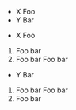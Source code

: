 
-  X   Foo
- Y    Bar

+  X   Foo
  1.   Foo bar
  2.   Foo bar
       Foo   bar
+  Y  Bar
  1)   Foo bar
       Foo   bar
  2)   Foo bar